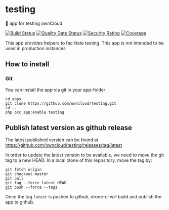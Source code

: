 # testing
🔧 app for testing ownCloud

[![Build Status](https://drone.owncloud.com/api/badges/owncloud/testing/status.svg?branch=master)](https://drone.owncloud.com/owncloud/testing)
[![Quality Gate Status](https://sonarcloud.io/api/project_badges/measure?project=owncloud_testing&metric=alert_status)](https://sonarcloud.io/dashboard?id=owncloud_testing)
[![Security Rating](https://sonarcloud.io/api/project_badges/measure?project=owncloud_testing&metric=security_rating)](https://sonarcloud.io/dashboard?id=owncloud_testing)
[![Coverage](https://sonarcloud.io/api/project_badges/measure?project=owncloud_testing&metric=coverage)](https://sonarcloud.io/dashboard?id=owncloud_testing)

This app provides helpers to facilitate testing. This app is not intended to be used in production instances

## How to install

### Git

You can install the app via git in your app-folder

```
cd apps
git clone https://github.com/owncloud/testing.git
cd ..
php occ app:enable testing
```


## Publish latest version as github release

The latest published version can be found at https://github.com/owncloud/testing/releases/tag/latest

In order to update the latest version to be available, we need to move the git tag to a new HEAD.
In a local clone of this repository, move the tag by:

```
git fetch origin
git checkout master
git pull
git tag --force latest HEAD
git push --force --tags
```


Once the tag `latest` is pushed to github, drone-ci will build and publish the app to github.
